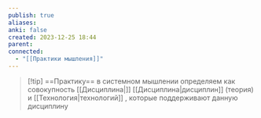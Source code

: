 ```yaml
---
publish: true
aliases: 
anki: false
created: 2023-12-25 18:44
parent: 
connected:
  - "[[Практики мышления]]"
---
```


> [!tip] ==Практику== в системном мышлении определяем как 
 совокупность [[Дисциплина|]] [[Дисциплина|дисциплин]] (теория) и  [[Технология|технологий]] , которые поддерживают данную дисциплину